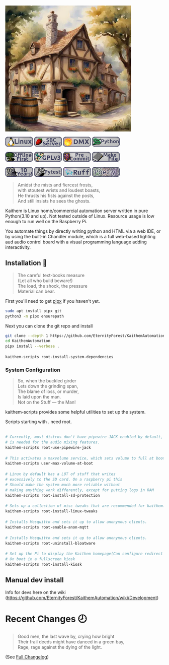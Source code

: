 ![AI generated picture of a tavern](kaithem/data/static/img/nov23-ai-watercolor-tavern.webp)

![Linux](badges/linux.png)
![Single Board Computer badge](badges/sbc.png)
![DMX](badges/dmx.png)
![Python](badges/python.png)

![Offline First](badges/offline-first.png)
![GPLv3 Badge](badges/gpl-v3.png)
![Pre-commit Badge](badges/pre-commit.png)
![Makefile Badge](badges/makefile.png)

![Ten Year Project](badges/ten-years.png)
![Pytest](badges/pytest.png)
![Ruff](badges/ruff.png)
![Poetry](badges/poetry.png)

> Amidst the mists and fiercest frosts,\
> with stoutest wrists and loudest boasts,\
> He thrusts his fists against the posts,\
> And still insists he sees the ghosts.

Kaithem is Linux home/commercial automation server written in pure Python(3.10 and up). Not tested outside of Linux. Resource usage is low enough to run well on the Raspberry Pi.

You automate things by directly writing python and HTML via a web IDE, or by using the built-in Chandler module, which is a full web-based lighting aud audio control board with a visual programming language adding interactivity.

## Installation 🌲

>The careful text-books measure\
>  (Let all who build beware!)\
> The load, the shock, the pressure\
>  Material can bear.


First you'll need to get [pipx](https://pipx.pypa.io/stable/installation/) if you haven't yet.

```bash
sudo apt install pipx git
python3 -m pipx ensurepath
```

Next you can clone the git repo and install

```bash
git clone --depth 1 https://github.com/EternityForest/KaithemAutomation
cd KaithemAutomation
pipx install --verbose .

kaithem-scripts root-install-system-dependencies

```

### System Configuration

> So, when the buckled girder\
>  Lets down the grinding span,\
> The blame of loss, or murder,\
>  Is laid upon the man.\
>    Not on the Stuff — the Man!

kaithem-scripts provides some helpful utilities to set up the system.

Scripts starting with . need root.

```bash

# Currently, most distros don't have pipewire JACK enabled by default, which
# is needed for the audio mixing features.
kaithem-scripts root-use-pipewire-jack

# This activates a maxvolume service, which sets volume to full at boot.
kaithem-scripts user-max-volume-at-boot

# Linux by default has a LOT of stuff that writes
# excessively to the SD card. On a raspberry pi this
# Should make the system much more reliable without
# making anything work differently, except for putting logs in RAM
kaithem-scripts root-install-sd-protection

# Sets up a collection of misc tweaks that are recommended for kaithem.
kaithem-scripts root-install-linux-tweaks

# Installs Mosquitto and sets it up to allow anonymous clients.
kaithem-scripts root-enable-anon-mqtt

# Installs Mosquitto and sets it up to allow anonymous clients.
kaithem-scripts root-uninstall-bloatware

# Set up the Pi to display the Kaithem homepage(Can configure redirect in settings)
# On boot in a fullscreen kiosk
kaithem-scripts root-install-kiosk

```

## Manual dev install

Info for devs here on the wiki (https://github.com/EternityForest/KaithemAutomation/wiki/Development)


Recent Changes 🕗
============
> Good men, the last wave by, crying how bright\
> Their frail deeds might have danced in a green bay,\
> Rage, rage against the dying of the light.

(See [Full Changelog](kaithem/src/docs/changes.md))
